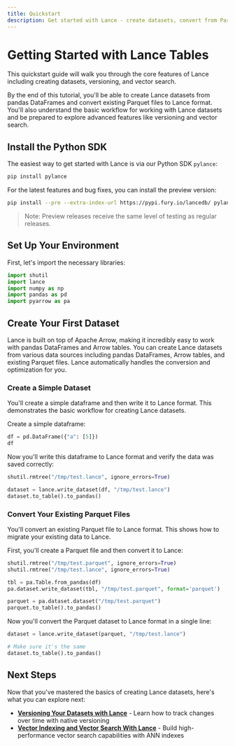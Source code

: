 ```yaml
---
title: Quickstart
description: Get started with Lance - create datasets, convert from Parquet, and learn the basics
---
```


# Getting Started with Lance Tables

This quickstart guide will walk you through the core features of Lance including creating datasets, versioning, and vector search.

By the end of this tutorial, you'll be able to create Lance datasets from pandas DataFrames and convert existing Parquet files to Lance format. You'll also understand the basic workflow for working with Lance datasets and be prepared to explore advanced features like versioning and vector search.

## Install the Python SDK

The easiest way to get started with Lance is via our Python SDK `pylance`:

```bash
pip install pylance
```

For the latest features and bug fixes, you can install the preview version:

```bash
pip install --pre --extra-index-url https://pypi.fury.io/lancedb/ pylance
```

> Note: Preview releases receive the same level of testing as regular releases.

## Set Up Your Environment

First, let's import the necessary libraries:

```python
import shutil
import lance
import numpy as np
import pandas as pd
import pyarrow as pa
```

## Create Your First Dataset

Lance is built on top of Apache Arrow, making it incredibly easy to work with pandas DataFrames and Arrow tables. You can create Lance datasets from various data sources including pandas DataFrames, Arrow tables, and existing Parquet files. Lance automatically handles the conversion and optimization for you.

### Create a Simple Dataset

You'll create a simple dataframe and then write it to Lance format. This demonstrates the basic workflow for creating Lance datasets.

Create a simple dataframe:

```python
df = pd.DataFrame({"a": [5]})
df
```

Now you'll write this dataframe to Lance format and verify the data was saved correctly:

```python
shutil.rmtree("/tmp/test.lance", ignore_errors=True)

dataset = lance.write_dataset(df, "/tmp/test.lance")
dataset.to_table().to_pandas()
```

### Convert Your Existing Parquet Files

You'll convert an existing Parquet file to Lance format. This shows how to migrate your existing data to Lance.

First, you'll create a Parquet file and then convert it to Lance:

```python
shutil.rmtree("/tmp/test.parquet", ignore_errors=True)
shutil.rmtree("/tmp/test.lance", ignore_errors=True)

tbl = pa.Table.from_pandas(df)
pa.dataset.write_dataset(tbl, "/tmp/test.parquet", format='parquet')

parquet = pa.dataset.dataset("/tmp/test.parquet")
parquet.to_table().to_pandas()
```

Now you'll convert the Parquet dataset to Lance format in a single line:

```python
dataset = lance.write_dataset(parquet, "/tmp/test.lance")

# Make sure it's the same
dataset.to_table().to_pandas()
```

## Next Steps

Now that you've mastered the basics of creating Lance datasets, here's what you can explore next:

- **[Versioning Your Datasets with Lance](versioning.md)** - Learn how to track changes over time with native versioning
- **[Vector Indexing and Vector Search With Lance](search.md)** - Build high-performance vector search capabilities with ANN indexes
